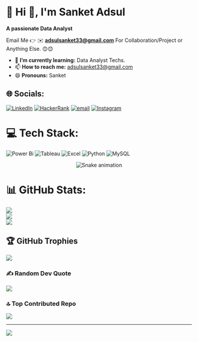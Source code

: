 # 💫 Hi 👋, I'm Sanket Adsul
**A passionate Data Analyst**

Email Me 👉 ✉️ **adsulsanket33@gmail.com** For Collaboration/Project or Anything Else. 😊😊

- 🌱 **I’m currently learning:** Data Analyst Techs.
- 📫 **How to reach me:** adsulsanket33@gmail.com
- 😄 **Pronouns:** Sanket

## 🌐 Socials:
[![LinkedIn](https://img.shields.io/badge/LinkedIn-Profile-blue)](https://www.linkedin.com/in/sanket-adsul-5453a5243) 
[![HackerRank](https://img.shields.io/badge/HackerRank-2EC866?logo=HackerRank&logoColor=white)](https://www.hackerrank.com/profile/adsulsanket33)
[![email](https://img.shields.io/badge/Email-D14836?logo=gmail&logoColor=white)](mailto:adsulsanket33@gmail.com) 
[![Instagram](https://img.shields.io/badge/Instagram-%23E4405F.svg?logo=Instagram&logoColor=white)](https://instagram.com/sanket_adsul_) 


# 💻 Tech Stack:
![Power Bi](https://img.shields.io/badge/power_bi-F2C811?style=for-the-badge&logo=powerbi&logoColor=black)
![Tableau](https://img.shields.io/badge/Tableau-E97627?style=for-the-badge&logo=tableau&logoColor=white) 
![Excel](https://img.shields.io/badge/Excel-217346?style=for-the-badge&logo=microsoft-excel&logoColor=white)
![Python](https://img.shields.io/badge/Python-3776AB?style=for-the-badge&logo=python&logoColor=white) ![MySQL](https://img.shields.io/badge/mysql-4479A1.svg?style=for-the-badge&logo=mysql&logoColor=white)
<div align="center">
  <img src="https://profile-readme-generator.com/assets/snake.svg" alt="Snake animation" />
</div>

# 📊 GitHub Stats:
![](https://github-readme-stats.vercel.app/api?username=Sanket-Adsul&theme=dark&hide_border=false&include_all_commits=true&count_private=false)<br/>
![](https://nirzak-streak-stats.vercel.app/?user=Sanket-Adsul&theme=dark&hide_border=false)<br/>
![](https://github-readme-stats.vercel.app/api/top-langs/?username=Sanket-Adsul&theme=dark&hide_border=false&include_all_commits=true&count_private=fale&layout=compact)

## 🏆 GitHub Trophies
![](https://github-profile-trophy.vercel.app/?username=Sanket-Adsul&theme=radical&no-frame=false&no-bg=true&margin-w=4)

### ✍️ Random Dev Quote
![](https://quotes-github-readme.vercel.app/api?type=horizontal&theme=radical)

### 🔝 Top Contributed Repo
![](https://github-contributor-stats.vercel.app/api?username=Sanket-Adsul&limit=5&theme=dark&combine_all_yearly_contributions=true)

---
[![](https://visitcount.itsvg.in/api?id=Sanket-Adsul&icon=0&color=0)](https://visitcount.itsvg.in)

<!-- Proudly created with GPRM ( https://gprm.itsvg.in ) -->
